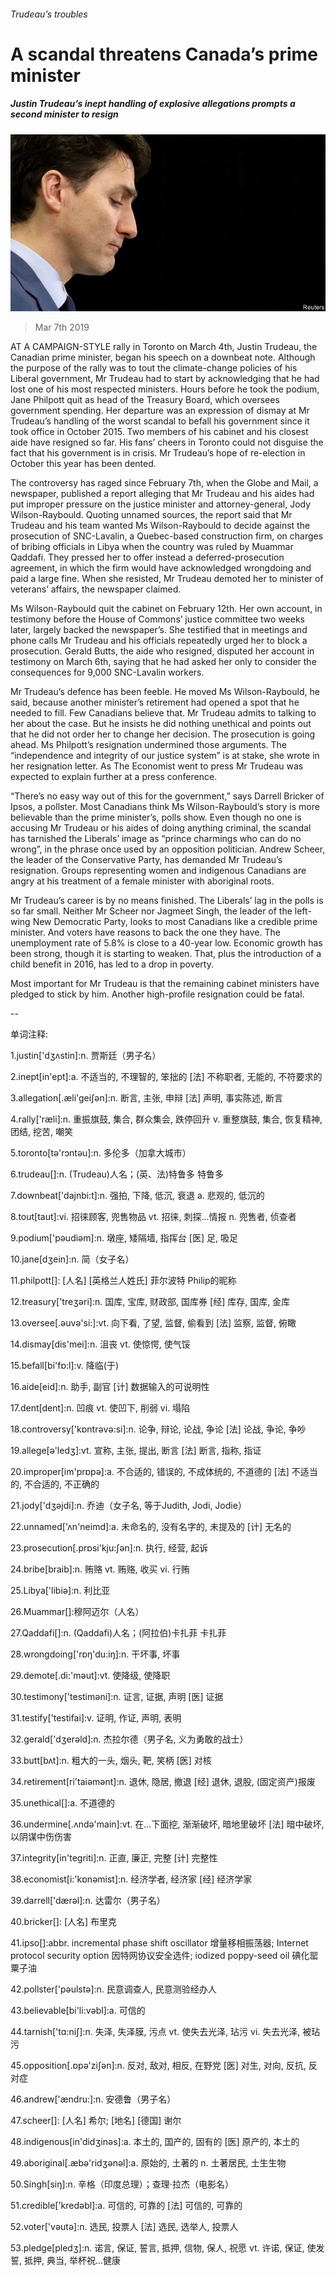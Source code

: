###### Trudeau’s troubles

# A scandal threatens Canada’s prime minister 

##### Justin Trudeau’s inept handling of explosive allegations prompts a second minister to resign 

![image](images/20190309_amp501.jpg) 

> Mar 7th 2019 

AT A CAMPAIGN-STYLE rally in Toronto on March 4th, Justin Trudeau, the Canadian prime minister, began his speech on a downbeat note. Although the purpose of the rally was to tout the climate-change policies of his Liberal government, Mr Trudeau had to start by acknowledging that he had lost one of his most respected ministers. Hours before he took the podium, Jane Philpott quit as head of the Treasury Board, which oversees government spending. Her departure was an expression of dismay at Mr Trudeau’s handling of the worst scandal to befall his government since it took office in October 2015. Two members of his cabinet and his closest aide have resigned so far. His fans’ cheers in Toronto could not disguise the fact that his government is in crisis. Mr Trudeau’s hope of re-election in October this year has been dented. 

The controversy has raged since February 7th, when the Globe and Mail, a newspaper, published a report alleging that Mr Trudeau and his aides had put improper pressure on the justice minister and attorney-general, Jody Wilson-Raybould. Quoting unnamed sources, the report said that Mr Trudeau and his team wanted Ms Wilson-Raybould to decide against the prosecution of SNC-Lavalin, a Quebec-based construction firm, on charges of bribing officials in Libya when the country was ruled by Muammar Qaddafi. They pressed her to offer instead a deferred-prosecution agreement, in which the firm would have acknowledged wrongdoing and paid a large fine. When she resisted, Mr Trudeau demoted her to minister of veterans’ affairs, the newspaper claimed. 

Ms Wilson-Raybould quit the cabinet on February 12th. Her own account, in testimony before the House of Commons’ justice committee two weeks later, largely backed the newspaper’s. She testified that in meetings and phone calls Mr Trudeau and his officials repeatedly urged her to block a prosecution. Gerald Butts, the aide who resigned, disputed her account in testimony on March 6th, saying that he had asked her only to consider the consequences for 9,000 SNC-Lavalin workers. 

Mr Trudeau’s defence has been feeble. He moved Ms Wilson-Raybould, he said, because another minister’s retirement had opened a spot that he needed to fill. Few Canadians believe that. Mr Trudeau admits to talking to her about the case. But he insists he did nothing unethical and points out that he did not order her to change her decision. The prosecution is going ahead. Ms Philpott’s resignation undermined those arguments. The “independence and integrity of our justice system” is at stake, she wrote in her resignation letter. As The Economist went to press Mr Trudeau was expected to explain further at a press conference. 

“There’s no easy way out of this for the government,” says Darrell Bricker of Ipsos, a pollster. Most Canadians think Ms Wilson-Raybould’s story is more believable than the prime minister’s, polls show. Even though no one is accusing Mr Trudeau or his aides of doing anything criminal, the scandal has tarnished the Liberals’ image as “prince charmings who can do no wrong”, in the phrase once used by an opposition politician. Andrew Scheer, the leader of the Conservative Party, has demanded Mr Trudeau’s resignation. Groups representing women and indigenous Canadians are angry at his treatment of a female minister with aboriginal roots. 

Mr Trudeau’s career is by no means finished. The Liberals’ lag in the polls is so far small. Neither Mr Scheer nor Jagmeet Singh, the leader of the left-wing New Democratic Party, looks to most Canadians like a credible prime minister. And voters have reasons to back the one they have. The unemployment rate of 5.8% is close to a 40-year low. Economic growth has been strong, though it is starting to weaken. That, plus the introduction of a child benefit in 2016, has led to a drop in poverty. 

Most important for Mr Trudeau is that the remaining cabinet ministers have pledged to stick by him. Another high-profile resignation could be fatal. 

-- 

 单词注释:

1.justin['dʒʌstin]:n. 贾斯廷（男子名） 

2.inept[in'ept]:a. 不适当的, 不理智的, 笨拙的 [法] 不称职者, 无能的, 不符要求的 

3.allegation[.æli'geiʃәn]:n. 断言, 主张, 申辩 [法] 声明, 事实陈述, 断言 

4.rally['ræli]:n. 重振旗鼓, 集合, 群众集会, 跌停回升 v. 重整旗鼓, 集合, 恢复精神, 团结, 挖苦, 嘲笑 

5.toronto[tә'rɔntәu]:n. 多伦多（加拿大城市） 

6.trudeau[]:n. (Trudeau)人名；(英、法)特鲁多 特鲁多 

7.downbeat['dajnbi:t]:n. 强拍, 下降, 低沉, 衰退 a. 悲观的, 低沉的 

8.tout[taut]:vi. 招徕顾客, 兜售物品 vt. 招徕, 刺探...情报 n. 兜售者, 侦查者 

9.podium['pәudiәm]:n. 墩座, 矮隔墙, 指挥台 [医] 足, 吸足 

10.jane[dʒein]:n. 简（女子名） 

11.philpott[]: [人名] [英格兰人姓氏] 菲尔波特 Philip的昵称 

12.treasury['treʒәri]:n. 国库, 宝库, 财政部, 国库券 [经] 库存, 国库, 金库 

13.oversee[.әuvә'si:]:vt. 向下看, 了望, 监督, 偷看到 [法] 监察, 监督, 俯瞰 

14.dismay[dis'mei]:n. 沮丧 vt. 使惊愕, 使气馁 

15.befall[bi'fɒ:l]:v. 降临(于) 

16.aide[eid]:n. 助手, 副官 [计] 数据输入的可说明性 

17.dent[dent]:n. 凹痕 vt. 使凹下, 削弱 vi. 塌陷 

18.controversy['kɒntrәvә:si]:n. 论争, 辩论, 论战, 争论 [法] 论战, 争论, 争吵 

19.allege[ә'ledʒ]:vt. 宣称, 主张, 提出, 断言 [法] 断言, 指称, 指证 

20.improper[im'prɒpә]:a. 不合适的, 错误的, 不成体统的, 不道德的 [法] 不适当的, 不合适的, 不正确的 

21.jody['dʒәjdi]:n. 乔迪（女子名, 等于Judith, Jodi, Jodie） 

22.unnamed['ʌn'neimd]:a. 未命名的, 没有名字的, 未提及的 [计] 无名的 

23.prosecution[.prɒsi'kju:ʃәn]:n. 执行, 经营, 起诉 

24.bribe[braib]:n. 贿赂 vt. 贿赂, 收买 vi. 行贿 

25.Libya['libiә]:n. 利比亚 

26.Muammar[]:穆阿迈尔（人名） 

27.Qaddafi[]:n. (Qaddafi)人名；(阿拉伯)卡扎菲 卡扎菲 

28.wrongdoing['rɒŋ'du:iŋ]:n. 干坏事, 坏事 

29.demote[.di:'mәut]:vt. 使降级, 使降职 

30.testimony['testimәni]:n. 证言, 证据, 声明 [医] 证据 

31.testify['testifai]:v. 证明, 作证, 声明, 表明 

32.gerald['dʒerәld]:n. 杰拉尔德（男子名, 义为勇敢的战士） 

33.butt[bʌt]:n. 粗大的一头, 烟头, 靶, 笑柄 [医] 对核 

34.retirement[ri'taiәmәnt]:n. 退休, 隐居, 撤退 [经] 退休, 退股, (固定资产)报废 

35.unethical[]:a. 不道德的 

36.undermine[.ʌndә'main]:vt. 在...下面挖, 渐渐破坏, 暗地里破坏 [法] 暗中破坏, 以阴谋中伤伤害 

37.integrity[in'tegriti]:n. 正直, 廉正, 完整 [计] 完整性 

38.economist[i:'kɒnәmist]:n. 经济学者, 经济家 [经] 经济学家 

39.darrell['dærәl]:n. 达雷尔（男子名） 

40.bricker[]: [人名] 布里克 

41.ipso[]:abbr. incremental phase shift oscillator 增量移相振荡器; Internet protocol security option 因特网协议安全选件; iodized poppy-seed oil 碘化罂粟子油 

42.pollster['pәulstә]:n. 民意调查人, 民意测验经办人 

43.believable[bi'li:vәbl]:a. 可信的 

44.tarnish['tɑ:niʃ]:n. 失泽, 失泽膜, 污点 vt. 使失去光泽, 玷污 vi. 失去光泽, 被玷污 

45.opposition[.ɒpә'ziʃәn]:n. 反对, 敌对, 相反, 在野党 [医] 对生, 对向, 反抗, 反对症 

46.andrew['ændru:]:n. 安德鲁（男子名） 

47.scheer[]: [人名] 希尔; [地名] [德国] 谢尔 

48.indigenous[in'didʒinәs]:a. 本土的, 国产的, 固有的 [医] 原产的, 本土的 

49.aboriginal[.æbә'ridʒәnәl]:a. 原始的, 土著的 n. 土著居民, 土生生物 

50.Singh[siŋ]:n. 辛格（印度总理）；查理·拉杰（电影名） 

51.credible['kredәbl]:a. 可信的, 可靠的 [法] 可信的, 可靠的 

52.voter['vәutә]:n. 选民, 投票人 [法] 选民, 选举人, 投票人 

53.pledge[pledʒ]:n. 诺言, 保证, 誓言, 抵押, 信物, 保人, 祝愿 vt. 许诺, 保证, 使发誓, 抵押, 典当, 举杯祝...健康 

